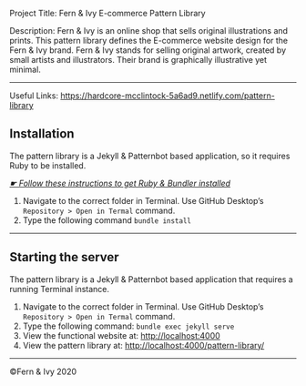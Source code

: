 Project Title:
Fern & Ivy E-commerce Pattern Library

Description:
Fern & Ivy is an online shop that sells original illustrations and prints. This pattern library defines the E-commerce website design for the Fern & Ivy brand. Fern & Ivy stands for selling original artwork, created by small artists and illustrators. Their brand is graphically illustrative yet minimal.

---

Useful Links:
https://hardcore-mcclintock-5a6ad9.netlify.com/pattern-library


## Installation

The pattern library is a Jekyll & Patternbot based application, so it requires Ruby to be installed.

[*☛ Follow these instructions to get Ruby & Bundler installed*](https://learn-the-web.algonquindesign.ca/courses/web-dev-4/install-more-developer-tools/)

1. Navigate to the correct folder in Terminal. Use GitHub Desktop’s `Repository > Open in Termal` command.
2. Type the following command `bundle install`

---

## Starting the server

The pattern library is a Jekyll & Patternbot based application that requires a running Terminal instance.

1. Navigate to the correct folder in Terminal. Use GitHub Desktop’s `Repository > Open in Termal` command.
2. Type the following command: `bundle exec jekyll serve`
3. View the functional website at: [http://localhost:4000](http://localhost:4000)
4. View the pattern library at: [http://localhost:4000/pattern-library/](http://localhost:4000/pattern-library/)

---

©Fern & Ivy  2020
